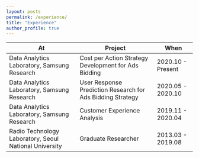 ```yaml
---
layout: posts
permalink: /experience/
title: "Experience"
author_profile: true
---
```



| **At**                                              | **Project**                                                   | **When**          |
| ------------------------------------------------------ | ---------------------------------------------------------- | ----------------- |
| Data Analytics Laboratory, Samsung Research            | Cost per Action Strategy Development for Ads Bidding       | 2020.10 - Present |
| Data Analytics Laboratory, Samsung Research            | User Response Prediction Research for Ads Bidding Strategy | 2020.05 - 2020.10 |
| Data Analytics Laboratory, Samsung Research            | Customer Experience Analysis                               | 2019.11 - 2020.04 |
| Radio Technology Laboratory, Seoul National University | Graduate Researcher                                        | 2013.03 - 2019.08 |

